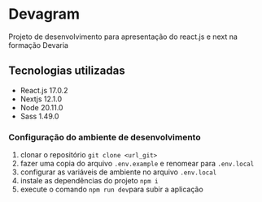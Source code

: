 # Devagram

Projeto de desenvolvimento para apresentação do react.js e next na formação Devaria

## Tecnologias utilizadas

- React.js 17.0.2
- Nextjs 12.1.0
- Node 20.11.0
- Sass 1.49.0

### Configuração do ambiente de desenvolvimento

1. clonar o repositório `git clone <url_git>`
1. fazer uma copia do arquivo `.env.example` e renomear para `.env.local`
1. configurar as variáveis de ambiente no arquivo `.env.local`
1. instale as dependências do projeto `npm i`
1. execute o comando `npm run dev`para subir a aplicação